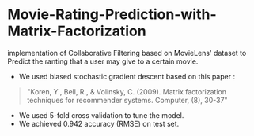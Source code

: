 # Movie-Rating-Prediction-with-Matrix-Factorization
implementation of Collaborative Filtering based on MovieLens' dataset to Predict the ranting that a user may give to a certain movie.  
* We used biased stochastic gradient descent based on this paper :   
> "Koren, Y., Bell, R., & Volinsky, C. (2009). Matrix factorization techniques for recommender systems. Computer, (8), 30-37"  
* We used 5-fold cross validation to tune the model.  
* We achieved 0.942 accuracy (RMSE) on test set.  

